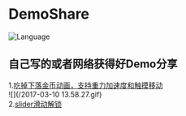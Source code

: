 # DemoShare
![Language](https://img.shields.io/badge/language-objc-orange.svg)   
## 自己写的或者网络获得好Demo分享 
1.[吃掉下落金币动画，支持重力加速度和触摸移动](/金币动画测试+加速计)  
![](/2017-03-10 13.58.27.gif)  
2.[slider滑动解锁](/slider滑动解锁测试)  



